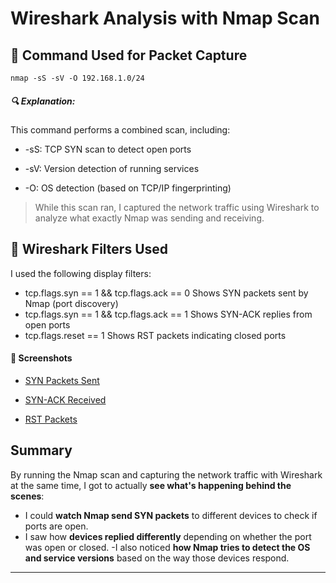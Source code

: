 # Wireshark Analysis with Nmap Scan

## 🔧 Command Used for Packet Capture

`nmap -sS -sV -O 192.168.1.0/24`

##### 🔍 Explanation:
 
 This command performs a combined scan, including:

- -sS: TCP SYN scan to detect open ports

- -sV: Version detection of running services

- -O: OS detection (based on TCP/IP fingerprinting)

> While this scan ran, I captured the network traffic using Wireshark to analyze what exactly Nmap was sending and receiving.


 ## 🧠 Wireshark Filters Used
I used the following display filters:

 - tcp.flags.syn == 1 && tcp.flags.ack == 0	Shows SYN packets sent by Nmap (port discovery)
 - tcp.flags.syn == 1 && tcp.flags.ack == 1	Shows SYN-ACK replies from open ports
 - tcp.flags.reset == 1	Shows RST packets indicating closed ports

 
 #### 📸 Screenshots

 - [SYN Packets Sent](https://github.com/deepthiii33/Elavate_Labs_task-1/blob/main/screenshots/wireshark_syn_packets.png)

 - [SYN-ACK Received](https://github.com/deepthiii33/Elavate_Labs_task-1/blob/main/screenshots/wireshark_syn_ack.png)

 - [RST Packets](https://github.com/deepthiii33/Elavate_Labs_task-1/blob/main/screenshots/wireshark_rst_packets.png)


## Summary

By running the Nmap scan and capturing the network traffic with Wireshark at the same time, I got to actually **see what's happening behind the scenes**:

- I could **watch Nmap send SYN packets** to different devices to check if ports are open.
- I saw how **devices replied differently** depending on whether the port was open or closed.
 -I also noticed **how Nmap tries to detect the OS and service versions** based on the way those devices respond.

-----

